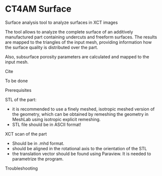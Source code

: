 # CT4AM Surface 

Surface analysis tool to analyze surfaces in XCT images 

The tool allows to analyze the complete surface of an additively manufactured part containing undercuts and freeform surfaces.
The results are mapped to the triangles of the input mesh, providing information how the surface quality is distributed over the part.

Also, subsurface porosity parameters are calculated and mapped to the input mesh. 



Cite

To be done


Prerequisites

STL of the part: 
- it is recommended to use a finely meshed, isotropic meshed version of the geometry, which can be obtained by remeshing the geometry in MeshLab using isotropic explicit remeshing. 
- STL file should be in ASCII format!

XCT scan of the part
- Should be in .mhd format.
- should be aligned in the rotational axis to the orientation of the STL
- the translation vector should be found using Paraview. It is needed to parametrize the program. 




Troubleshooting


